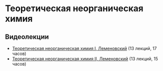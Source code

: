 # Теоретическая неорганическая химия

## Видеолекции

* [Теоретическая неорганическая химия I, Леменовский](https://teach-in.ru/course/theornotorg1) (13 лекций, 17 часов)
* [Теоретическая неорганическая химия II, Леменовский](https://teach-in.ru/course/theornotorg2) (13 лекций, 15 часов)

